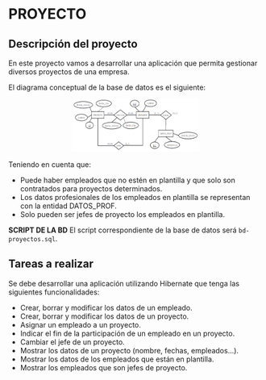 # **PROYECTO**

## **Descripción del proyecto**

En este proyecto vamos a desarrollar una aplicación que permita gestionar diversos proyectos de una empresa.

El diagrama conceptual de la base de datos es el siguiente:

<div align = center><img src="https://github.com/AlbaGonzalezPereira/dam_AD/blob/4d2aa5f24f79d9a01a239bb7ac2e7b35800d09ef/tarea401/bbdd.png" alt="base de datos" style = "width: 50%"></div>


Teniendo en cuenta que:

* Puede haber empleados que no estén en plantilla y que solo son contratados para proyectos determinados.
* Los datos profesionales de los empleados en plantilla se representan con la entidad DATOS_PROF.
* Solo pueden ser jefes de proyecto los empleados en plantilla.

**SCRIPT DE LA BD**
El script correspondiente de la base de datos será ``bd-proyectos.sql``.

## **Tareas a realizar**
Se debe desarrollar una aplicación utilizando Hibernate que tenga las siguientes funcionalidades:

* Crear, borrar y modificar los datos de un empleado.
* Crear, borrar y modificar los datos de un proyecto.
* Asignar un empleado a un proyecto.
* Indicar el fin de la participación de un empleado en un proyecto.
* Cambiar el jefe de un proyecto.
* Mostrar los datos de un proyecto (nombre, fechas, empleados…).
* Mostrar los datos de los empleados que están en plantilla.
* Mostrar los empleados que son jefes de proyecto.